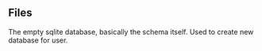 ## Files

The empty sqlite database, basically the schema itself. Used to create new database for user.
